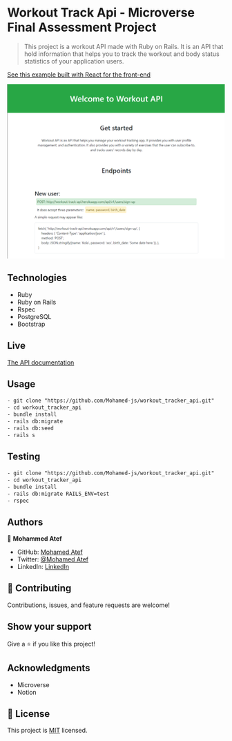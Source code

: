 # Workout Track Api - Microverse Final Assessment Project

> This project is a workout API made with Ruby on Rails. It is an API that hold information that helps you to track the workout and body status statistics of your application users.

[See this example built with React for the front-end](http://workout-track-mob.herokuapp.com/)

<div align="center">

![screenshot](./screenshot.png)

</div>

## Technologies

- Ruby
- Ruby on Rails
- Rspec
- PostgreSQL
- Bootstrap

## Live

[The API documentation](http://workout-track-api.herokuapp.com//)

## Usage

```
- git clone "https://github.com/Mohamed-js/workout_tracker_api.git"
- cd workout_tracker_api
- bundle install
- rails db:migrate
- rails db:seed
- rails s
```

## Testing

```
- git clone "https://github.com/Mohamed-js/workout_tracker_api.git"
- cd workout_tracker_api
- bundle install
- rails db:migrate RAILS_ENV=test
- rspec

```

## Authors

👤 **Mohammed Atef**

- GitHub: [Mohamed Atef](https://github.com/Mohamed-js)
- Twitter: [@Mohamed Atef](https://twitter.com/Demovejetta)
- LinkedIn: [LinkedIn](https://www.linkedin.com/in/mohamed-js/)

## 🤝 Contributing

Contributions, issues, and feature requests are welcome!

## Show your support

Give a ⭐️ if you like this project!

## Acknowledgments

- Microverse
- Notion

## 📝 License

This project is [MIT](https://github.com/Mohamed-js/Capstone-Project-1/blob/dev-area/LICENSE.md) licensed.
